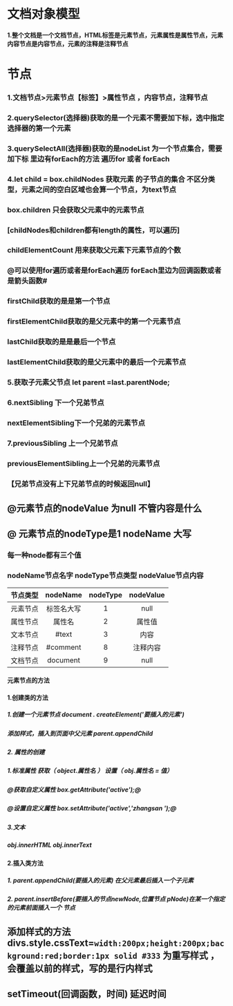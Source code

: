 #           文档对象模型

#### 1.整个文档是一个文档节点，HTML标签是元素节点，元素属性是属性节点，元素内容节点是内容节点，元素的注释是注释节点

#                     节点

### 1.文档节点>元素节点【标签】>属性节点 ，内容节点，注释节点

### 2.querySelector(选择器)获取的是一个元素不需要加下标，选中指定选择器的第一个元素

### 3.querySelectAll(选择器)获取的是nodeList   为一个节点集合，需要加下标   里边有forEach的方法   遍历for  或者  forEach

### 4.let  child = box.childNodes        获取元素 的子节点的集合    不区分类型，元素之间的空白区域也会算一个节点，为text节点

### box.children       只会获取父元素中的元素节点

### [childNodes和children都有length的属性，可以遍历]

### childElementCount  用来获取父元素下元素节点的个数

### @可以使用for遍历或者是forEach遍历  forEach里边为回调函数或者是箭头函数#

### firstChild获取的是是第一个节点   

### firstElementChild获取的是父元素中的第一个元素节点

### lastChild获取的是是最后一个节点   

### lastElementChild获取的是父元素中的最后一个元素节点

### 5.获取子元素父节点  let  parent  =last.parentNode;

### 6.nextSibling  下一个兄弟节点     

###      nextElementSibling下一个兄弟的元素节点

### 7.previousSibling  上一个兄弟节点

###      previousElementSibling上一个兄弟的元素节点

### 【兄弟节点没有上下兄弟节点的时候返回null】

##   @元素节点的nodeValue  为null   不管内容是什么

## @ 元素节点的nodeType是1 nodeName   大写  

### 每一种node都有三个值   

### nodeName节点名字     nodeType节点类型    nodeValue节点内容

| 节点类型 | nodeName | nodeType | nodeValue |
| :--: | :------: | :------: | :-------: |
| 元素节点 |  标签名大写   |    1     |   null    |
| 属性节点 |   属性名    |    2     |    属性值    |
| 文本节点 |  #text   |    3     |    内容     |
| 注释节点 | #comment |    8     |   注释内容    |
| 文档节点 | document |    9     |   null    |

#### 元素节点的方法

#### 1.创建类的方法

#####   1.创建一个元素节点    document . createElement('要插入的元素')

#####              添加样式，插入到页面中父元素   parent.appendChild

##### 2. 属性的创建

#####   1.标准属性            获取（ object.属性名 ）    设置（ obj.属性名 = 值）

##### @获取自定义属性     box.getAttribute('active');@

##### @设置自定义属性     box.setAttribute('active','zhangsan ');@

##### 3.文本

#####    obj.innerHTML   obj.innerText

#### 2.插入类方法

#####  1. parent.appendChild(要插入的元素)   在父元素最后插入一个子元素

#####  2.  parent.insertBefore(要插入的节点newNode,位置节点 pNode)在某一个指定的元素前面插入一个         节点

## 添加样式的方法   divs.style.cssText=`width:200px;height:200px;background:red;border:1px solid #333`  为重写样式 ，会覆盖以前的样式，写的是行内样式

## setTimeout(回调函数，时间)    延迟时间